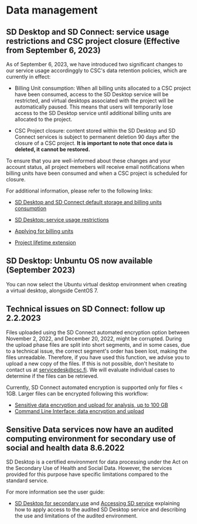 # Data management


## SD Desktop and SD Connect: service usage restrictions and CSC project closure (Effective from September 6, 2023)

As of September 6, 2023, we have introduced two significant changes to our service usage accordinggly to CSC's data retention policies, which are currently in effect:

* Billing Unit consumption: When all billing units allocated to a CSC project have been consumed, access to the SD Desktop service will be restricted, and virtual desktops associated with the project will be automatically paused. This means that users will temporarily lose access to the SD Desktop service until additional billing units are allocated to the project.

* CSC Project closure: content stored within the SD Desktop and SD Connect services is subject to permanent deletion 90 days after the closure of a CSC project. **It is important to note that once data is deleted, it cannot be restored.**

To ensure that you are well-informed about these changes and your account status,  all project memebers will receive email notifications when billing units have been consumed and when a  CSC project is scheduled for closure. 

For additional information, please refer to the following links:

* [SD Desktop and SD Connect default storage and billing units consumption](../data/sensitive-data/sd-access.md#processing-sensitive-research-data)
    
* [SD Desktop: service usage restrictions](../data/sensitive-data/sd-access.md#/#service-usage-restrictions-when-billing-units-have-been-consumed)

* [Applying for billing units](../accounts/how-to-apply-for-billing-units.md#applying-for-billing-units)

* [Project lifetime extension](../accounts/how-to-manage-your-project.md/#project-lifetime-extension)


## SD Desktop: Unbuntu OS now available (September 2023)

You can now select the Ubuntu virtual desktop environment when creating a virtual desktop, alongside CentOS 7. 
  

## Technical issues on SD Connect: follow up 2.2.2023

Files uploaded using the SD Connect automated encryption option between November 2, 2022, and December 20, 2022, might be corrupted. 
During the upload phase files are split into short segments, and in some cases, due to a technical issue, the correct segment's order has been lost, making the files unreadable. Therefore, if you have used this function, we advise you to upload a new copy of the files. If this is not possible, don't hesitate to contact us at servicedesk@csc.fi. We will evaluate individual cases to determine if the files can be retrieved.

Currently, SD Connect automated encryption is supported only for files < 1GB. 
Larger files can be encrypted following this workflow:

* [Sensitive data encryption and upload for analysis, up to 100 GB](../../data/sensitive-data/sd_connect.md#sensitive-data-encryption-and-upload-for-analysis-up-to-100-gb)
* [Command Line Interface: data encryption and upload](../../data/sensitive-data/sd_connect.md#command-line-interface-data-encryption-and-upload)


## Sensitive Data services now have an audited computing environment for secondary use of social and health data 8.6.2022

SD Desktop is a certified environment for data processing under the Act on the Secondary Use of Health and Social Data. However, the services provided for this purpose have specific limitations compared to the standard service.

For more information see the user guide:

* [SD Desktop for secondary use](../../data/sensitive-data/sd-desktop-audited.md) and [Accessing SD service](../../data/sensitive-data/sd-access.md) explaining how to apply access to the audited SD Desktop service and describing the use and limitations of the audited environment.

